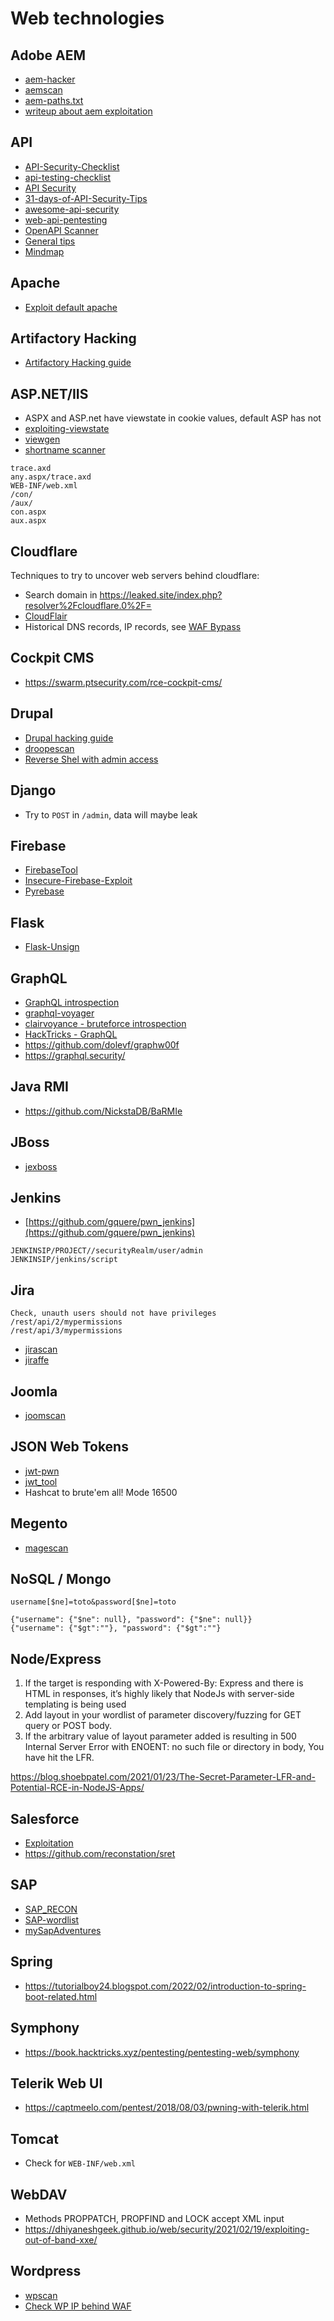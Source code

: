 # Web technologies

## Adobe AEM

- [aem-hacker](https://github.com/0ang3el/aem-hacker)
- [aemscan](https://github.com/Raz0r/aemscan)
- [aem-paths.txt](https://github.com/emadshanab/Adobe-Experience-Manager/blob/main/aem-paths.txt)
- [writeup about aem exploitation](https://medium.com/@SecTech/adobe-experience-manager-exploitation-24bd9eb75ed9)

## API

- [API-Security-Checklist](https://github.com/shieldfy/API-Security-Checklist)
- [api-testing-checklist](https://hackanythingfor.blogspot.com/2020/07/api-testing-checklist.html)
- [API Security](https://github.com/0xCGonzalo/Golden-Guide-for-Pentesting/tree/master/API%20Security)
- [31-days-of-API-Security-Tips](https://github.com/inonshk/31-days-of-API-Security-Tips)
- [awesome-api-security](https://github.com/arainho/awesome-api-security)
- [web-api-pentesting](https://book.hacktricks.xyz/pentesting/pentesting-web/web-api-pentesting)
- [OpenAPI Scanner](https://github.com/ngalongc/openapi_security_scanner)
- [General tips](https://pentestbook.six2dez.com/enumeration/webservices/apis)
- [Mindmap](https://dsopas.github.io/MindAPI/play/)

## Apache

- [Exploit default apache](https://infosecwriteups.com/apache-example-servlet-leads-to-61a2720cac20)

## Artifactory Hacking

- [Artifactory Hacking guide](https://book.hacktricks.xyz/pentesting/pentesting-web/artifactory-hacking-guide)

## ASP.NET/IIS


- ASPX and ASP.net have viewstate in cookie values, default ASP has not
- [exploiting-viewstate](https://notsosecure.com/exploiting-viewstate-deserialization-using-blacklist3r-and-ysoserial-net#PoC)
- [viewgen](https://github.com/0xacb/viewgen)
- [shortname scanner](https://github.com/sw33tLie/sns)

```
trace.axd
any.aspx/trace.axd
WEB-INF/web.xml
/con/
/aux/
con.aspx
aux.aspx
```

## Cloudflare

Techniques to try to uncover web servers behind cloudflare:

- Search domain in https://leaked.site/index.php?resolver%2Fcloudflare.0%2F= 
- [CloudFlair](https://github.com/christophetd/CloudFlair)
- Historical DNS records, IP records, see [WAF Bypass](https://caon.io/docs/exploitation/wafbypass/)

## Cockpit CMS

- https://swarm.ptsecurity.com/rce-cockpit-cms/

## Drupal

- [Drupal hacking guide](https://book.hacktricks.xyz/pentesting/pentesting-web/drupal)
- [droopescan](https://github.com/SamJoan/droopescan)
- [Reverse Shel with admin access](https://www.hackingarticles.in/drupal-reverseshell/)

## Django

- Try to `POST` in `/admin`, data will maybe leak

## Firebase

- [FirebaseTool](https://github.com/Turr0n/firebase)
- [Insecure-Firebase-Exploit](https://github.com/MuhammadKhizerJaved/Insecure-Firebase-Exploit)
- [Pyrebase](https://github.com/thisbejim/Pyrebase)

## Flask

- [Flask-Unsign](https://github.com/Paradoxis/Flask-Unsign)

## GraphQL

- [GraphQL introspection](https://blog.yeswehack.com/yeswerhackers/how-exploit-graphql-endpoint-bug-bounty/)
- [graphql-voyager](https://github.com/APIs-guru/graphql-voyager)
- [clairvoyance - bruteforce introspection](https://github.com/nikitastupin/clairvoyance)
- [HackTricks - GraphQL](https://book.hacktricks.xyz/pentesting/pentesting-web/graphql)
- https://github.com/dolevf/graphw00f
- https://graphql.security/

## Java RMI

- https://github.com/NickstaDB/BaRMIe

## JBoss

- [jexboss](https://github.com/joaomatosf/jexboss)

## Jenkins

- [https://github.com/gquere/pwn_jenkins](https://github.com/gquere/pwn_jenkins)

```
JENKINSIP/PROJECT//securityRealm/user/admin
JENKINSIP/jenkins/script
```

## Jira

```
Check, unauth users should not have privileges
/rest/api/2/mypermissions
/rest/api/3/mypermissions
```

- [jirascan](https://github.com/bcoles/jira_scan)
- [jiraffe](https://github.com/0x48piraj/Jiraffe)

## Joomla

- [joomscan](https://wiki.owasp.org/index.php/Category:OWASP_Joomla_Vulnerability_Scanner_Project)

## JSON Web Tokens

- [jwt-pwn](https://github.com/mazen160/jwt-pwn)
- [jwt_tool](https://github.com/ticarpi/jwt_tool)
- Hashcat to brute'em all! Mode 16500

## Megento

- [magescan](https://github.com/steverobbins/magescan)

## NoSQL / Mongo

```
username[$ne]=toto&password[$ne]=toto

{"username": {"$ne": null}, "password": {"$ne": null}}
{"username": {"$gt":""}, "password": {"$gt":""}
```

## Node/Express

1. If the target is responding with X-Powered-By: Express and there is HTML in responses, it’s highly likely that NodeJs with server-side templating is being used
2. Add layout in your wordlist of parameter discovery/fuzzing for GET query or POST body. 
3. If the arbitrary value of layout parameter added is resulting in 500 Internal Server Error with ENOENT: no such file or directory in body, You have hit the LFR. 

https://blog.shoebpatel.com/2021/01/23/The-Secret-Parameter-LFR-and-Potential-RCE-in-NodeJS-Apps/


## Salesforce

- [Exploitation](https://web.archive.org/web/20210812053905/enumerated.de/index/salesforce)
- https://github.com/reconstation/sret

## SAP

- [SAP_RECON](https://github.com/chipik/SAP_RECON)
- [SAP-wordlist](https://github.com/emadshanab/SAP-wordlist/blob/main/SAP-wordlist.txt)
- [mySapAdventures](https://github.com/shipcod3/mySapAdventures)

## Spring

- https://tutorialboy24.blogspot.com/2022/02/introduction-to-spring-boot-related.html

## Symphony

- https://book.hacktricks.xyz/pentesting/pentesting-web/symphony

## Telerik Web UI

- https://captmeelo.com/pentest/2018/08/03/pwning-with-telerik.html

## Tomcat

- Check for `WEB-INF/web.xml`

## WebDAV

- Methods PROPPATCH, PROPFIND and LOCK accept XML input
- https://dhiyaneshgeek.github.io/web/security/2021/02/19/exploiting-out-of-band-xxe/

## Wordpress

- [wpscan](https://github.com/wpscanteam/wpscan)
- [Check WP IP behind WAF](https://blog.nem.ec/2020/01/22/discover-cloudflare-wordpress-ip)


